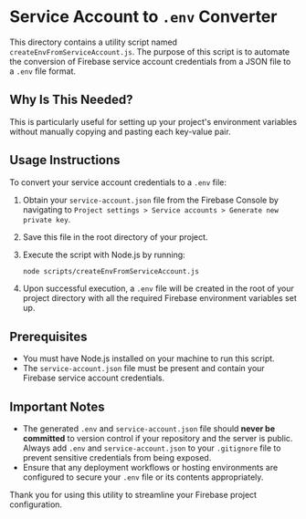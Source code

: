 # Service Account to `.env` Converter

This directory contains a utility script named `createEnvFromServiceAccount.js`. The purpose of this script is to automate the conversion of Firebase service account credentials from a JSON file to a `.env` file format.

## Why Is This Needed?

This is particularly useful for setting up your project's environment variables without manually copying and pasting each key-value pair.

## Usage Instructions

To convert your service account credentials to a `.env` file:

1. Obtain your `service-account.json` file from the Firebase Console by navigating to `Project settings > Service accounts > Generate new private key`.
2. Save this file in the root directory of your project.
3. Execute the script with Node.js by running:

   ```bash
   node scripts/createEnvFromServiceAccount.js
   ```

4. Upon successful execution, a `.env` file will be created in the root of your project directory with all the required Firebase environment variables set up.

## Prerequisites

- You must have Node.js installed on your machine to run this script.
- The `service-account.json` file must be present and contain your Firebase service account credentials.


## Important Notes

- The generated `.env` and `service-account.json` file should **never be committed** to version control if your repository and the server is public. Always add `.env` and `service-account.json` to your `.gitignore` file to prevent sensitive credentials from being exposed.
- Ensure that any deployment workflows or hosting environments are configured to secure your `.env` file or its contents appropriately.

Thank you for using this utility to streamline your Firebase project configuration.
